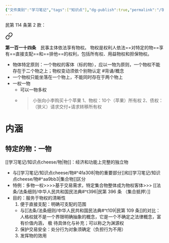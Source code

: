 ```yaml
---
{"文件类别":"学习笔记","tags":["知识点"],"dg-publish":true,"permalink":"/学习笔记/知识点cheese/客体特定原则/","dgPassFrontmatter":true,"created":"2024-09-20T15:55:27.355+08:00","updated":"2024-10-02T23:10:14.366+08:00"}
---
```


民第 114 条第 2 款：
<div class="transclusion internal-embed is-loaded"><a class="markdown-embed-link" href="////#t114" aria-label="Open link"><svg xmlns="http://www.w3.org/2000/svg" width="24" height="24" viewBox="0 0 24 24" fill="none" stroke="currentColor" stroke-width="2" stroke-linecap="round" stroke-linejoin="round" class="svg-icon lucide-link"><path d="M10 13a5 5 0 0 0 7.54.54l3-3a5 5 0 0 0-7.07-7.07l-1.72 1.71"></path><path d="M14 11a5 5 0 0 0-7.54-.54l-3 3a5 5 0 0 0 7.07 7.07l1.71-1.71"></path></svg></a><div class="markdown-embed">



**第一百一十四条**　民事主体依法享有物权。
物权是权利人依法==对特定的物==享有==直接支配==和==排他==的权利，包括所有权、用益物权和担保物权。 

</div></div>

- 物体特定原则：一个物权的客体（标的物），应以一物为原则，一个物权不能存在于二个物之上；物权变动须依个别物认定 #背诵/概念 
- 一个物权只能坐落在一个物上，不能同时存在于两个物上
- 一权一物
	- 可以一物多权
	- >小张向小李购买十个苹果
	1、物权：10个（苹果）所有权
	2、债权：（狭义）请求交付+请求转移所有权

# 内涵
## 特定的物：一物
[[学习笔记/知识点cheese/物\|物]]：经济和功能上完整的独立物
- 与[[学习笔记/知识点cheese/物#^4fa308\|物的重要部分]]和[[学习笔记/知识点cheese/物#^aa9bb3\|集合物]]区分
- 特例：多物一权>>>>基于交易需求，特定集合物整体成为物权客体>>> [[法条/法条细则/中华人民共和国民法典#^t396\|民第 396 条 （集合抵押）]]
- 目的：服务于物权的清晰性
	1. 便于直接支配：明确可支配的范围
	- 与[[法条/法条细则/中华人民共和国民法典#^t109\|民第 109 条]]的对比：人格权就不是一个界限明确抽象的概念，它是一个不确定之法律概念，富有价值内涵， 极 待具体化与补充；可以称之为渊源权
	2. 保护交易安全：处分行为对象须确定（负担行为不用）
	3. 发挥物的效用
